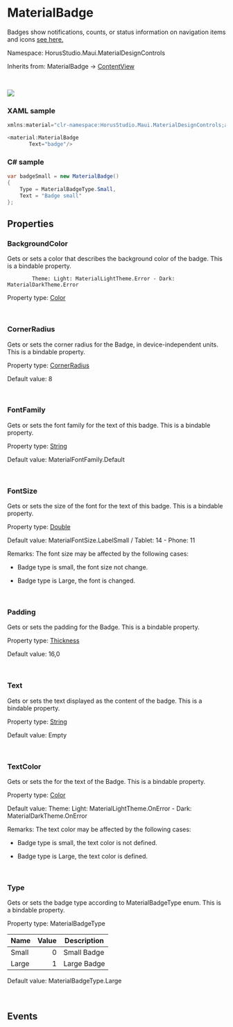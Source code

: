 # MaterialBadge

Badges show notifications, counts, or status information on navigation items and icons [see here.](https://m3.material.io/components/badges/overview)

Namespace: HorusStudio.Maui.MaterialDesignControls

Inherits from: MaterialBadge → [ContentView](https://learn.microsoft.com/en-us/dotnet/api/microsoft.maui.controls.contentview)

<br>

![](https://raw.githubusercontent.com/HorusSoftwareUY/MaterialDesignControlsPlugin/develop/screenshots/MaterialBadge.jpg)

### XAML sample

```csharp
xmlns:material="clr-namespace:HorusStudio.Maui.MaterialDesignControls;assembly=HorusStudio.Maui.MaterialDesignControls"

<material:MaterialBadge
       Text="badge"/>
```

### C# sample

```csharp
var badgeSmall = new MaterialBadge()
{
    Type = MaterialBadgeType.Small, 
    Text = "Badge small"
};
```

## Properties

### <a id="properties-backgroundcolor"/>**BackgroundColor**

Gets or sets a color that describes the background color of the badge. This is a bindable property.
 
            Theme: Light: MaterialLightTheme.Error - Dark: MaterialDarkTheme.Error

Property type: [Color](https://learn.microsoft.com/en-us/dotnet/api/microsoft.maui.graphics.color)<br>

<br>

### <a id="properties-cornerradius"/>**CornerRadius**

Gets or sets the corner radius for the Badge, in device-independent units. This is a bindable property.

Property type: [CornerRadius](https://learn.microsoft.com/en-us/dotnet/api/microsoft.maui.cornerradius)<br>

Default value: 8

<br>

### <a id="properties-fontfamily"/>**FontFamily**

Gets or sets the font family for the text of this badge. This is a bindable property.

Property type: [String](https://learn.microsoft.com/en-us/dotnet/api/system.string)<br>

Default value: MaterialFontFamily.Default

<br>

### <a id="properties-fontsize"/>**FontSize**

Gets or sets the size of the font for the text of this badge. This is a bindable property.

Property type: [Double](https://learn.microsoft.com/en-us/dotnet/api/system.double)<br>

Default value: MaterialFontSize.LabelSmall / Tablet: 14 - Phone: 11

Remarks: The font size may be affected by the following cases:

- <para>Badge type is small, the font size not change.</para>

- <para>Badge type is Large, the font is changed.</para>

<br>

### <a id="properties-padding"/>**Padding**

Gets or sets the padding for the Badge. This is a bindable property.

Property type: [Thickness](https://learn.microsoft.com/en-us/dotnet/api/microsoft.maui.thickness)<br>

Default value: 16,0

<br>

### <a id="properties-text"/>**Text**

Gets or sets the text displayed as the content of the badge. This is a bindable property.

Property type: [String](https://learn.microsoft.com/en-us/dotnet/api/system.string)<br>

Default value: Empty

<br>

### <a id="properties-textcolor"/>**TextColor**

Gets or sets the  for the text of the Badge. This is a bindable property.

Property type: [Color](https://learn.microsoft.com/en-us/dotnet/api/microsoft.maui.graphics.color)<br>

Default value: Theme: Light: MaterialLightTheme.OnError - Dark: MaterialDarkTheme.OnError

Remarks: The text color may be affected by the following cases:

- <para>Badge type is small, the text color is not defined.</para>

- <para>Badge type is Large, the text color is defined.</para>

<br>

### <a id="properties-type"/>**Type**

Gets or sets the badge type according to MaterialBadgeType enum. This is a bindable property.

Property type: MaterialBadgeType<br>

| Name | Value | Description |
| --- | --: | --- |
| Small | 0 | Small Badge |
| Large | 1 | Large Badge |

Default value: MaterialBadgeType.Large

<br>

## Events

